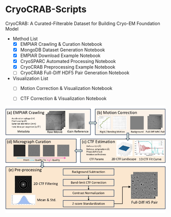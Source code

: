 # CryoCRAB-Scripts
CryoCRAB: A Curated-Filterable Dataset for Building Cryo-EM Foundation Model

- Method List
  - [x] EMPIAR Crawling & Curation Notebook
  - [x] MongoDB Dataset Generation Notebook
  - [x] EMPIAR Download Example Notebook
  - [x] CryoSPARC Automated Processing Notebook
  - [x] CryoCRAB Preprocessing Example Notebook
  - [ ] CryoCRAB Full-Diff HDF5 Pair Generation Notebook
- Visualization List
  - [ ] Motion Correction & Visualization Notebook
  - [ ] CTF Correction & Visualization Notebook
 

![CryoCRAB](Assets/Overview_of_CryoCRAB.jpg) 
